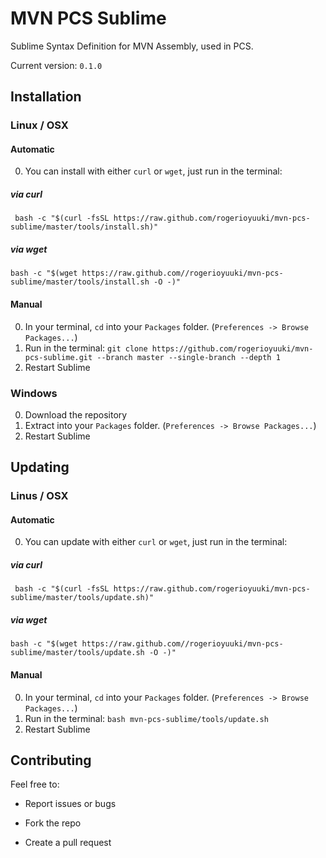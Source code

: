 # MVN PCS Sublime
Sublime Syntax Definition for MVN Assembly, used in PCS.

Current version: `0.1.0`

## Installation

### Linux / OSX

#### Automatic
0. You can install with either `curl` or `wget`, just run in the terminal:

##### via curl  
 ` bash -c "$(curl -fsSL https://raw.github.com/rogerioyuuki/mvn-pcs-sublime/master/tools/install.sh)"`

##### via wget  
`bash -c "$(wget https://raw.github.com//rogerioyuuki/mvn-pcs-sublime/master/tools/install.sh -O -)"`


#### Manual
0. In your terminal, `cd` into your `Packages` folder. (`Preferences -> Browse Packages...`)
0. Run in the terminal:
`git clone https://github.com/rogerioyuuki/mvn-pcs-sublime.git --branch master --single-branch --depth 1`
0. Restart Sublime

### Windows

0. Download the repository
0. Extract into your `Packages` folder. (`Preferences -> Browse Packages...`)
0. Restart Sublime

## Updating

### Linus / OSX

#### Automatic
0. You can update with either `curl` or `wget`, just run in the terminal:

##### via curl  
 ` bash -c "$(curl -fsSL https://raw.github.com/rogerioyuuki/mvn-pcs-sublime/master/tools/update.sh)"`

##### via wget  
`bash -c "$(wget https://raw.github.com//rogerioyuuki/mvn-pcs-sublime/master/tools/update.sh -O -)"`


#### Manual
0. In your terminal, `cd` into your `Packages` folder. (`Preferences -> Browse Packages...`)
0. Run in the terminal:
`bash mvn-pcs-sublime/tools/update.sh`
0. Restart Sublime

## Contributing

Feel free to:

- Report issues or bugs

- Fork the repo

- Create a pull request
